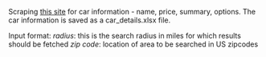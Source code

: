 Scraping [this site](https://www.tred.com/buy?body_style=&distance=50&exterior_color_id=&make=&miles_max=100000&miles_min=0&model=&page_size=24&price_max=100000&price_min=0&query=&requestingPage=buy&sort=desc&sort_field=updated&status=active&year_end=2022&year_start=1998&zip=) for car information - name, price, summary, options.
The car information is saved as a car_details.xlsx file.

Input format:
_radius_: this is the search radius in miles for which results should be fetched
_zip code_: location of area to be searched in US zipcodes
